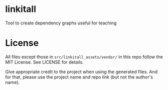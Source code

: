 # linkitall
Tool to create dependency graphs useful for teaching

# License
All files except those in `src/linkitall_assets/vendor/` in this repo follow the MIT License.
See LICENSE for details.

Give appropriate credit to the project when using the generated files.
And for that, please use the project name and repo link (but not the author's name).
